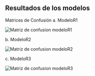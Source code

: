 ## Resultados de los modelos
Matrices de Confusión
a. ModeloR1

![Matriz de confusion modeloR1](https://drive.google.com/uc?export=view&id=1LZra-x50Yy6JyNREMDTg8oxfWYvrCOEY)

b. ModeloR2

![Matriz de confusion modeloR2](https://drive.google.com/uc?export=view&id=1EMV6KRJz5DnCmm-rC0NJgB0kMOkJmvrn)

c. ModeloR3

![Matriz de confusion modeloR3](https://drive.google.com/uc?export=view&id=1Hg-gv1Lfd-fhhKdoEf8sI9ZbzuBCk3M4)

